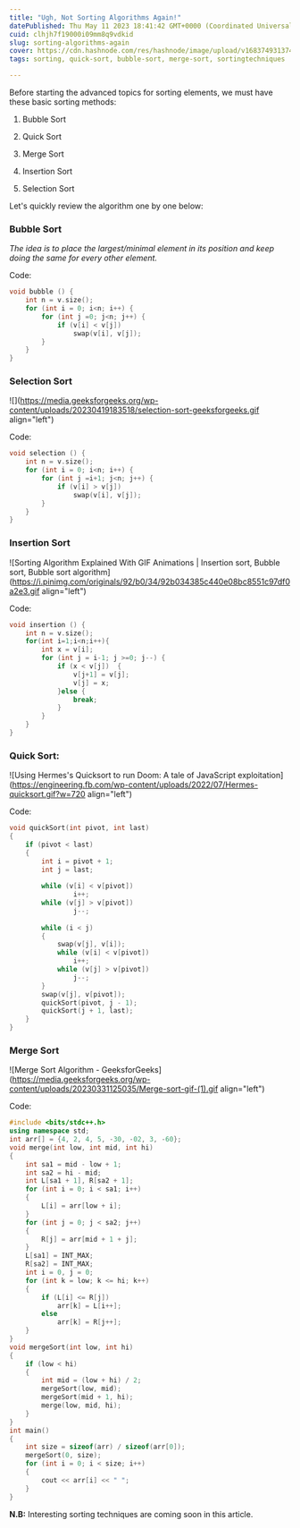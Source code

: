 ```yaml
---
title: "Ugh, Not Sorting Algorithms Again!"
datePublished: Thu May 11 2023 18:41:42 GMT+0000 (Coordinated Universal Time)
cuid: clhjh7f19000i09mm8q9vdkid
slug: sorting-algorithms-again
cover: https://cdn.hashnode.com/res/hashnode/image/upload/v1683749313743/c3b17591-6b35-4f03-8ff6-ca5bef94316f.png
tags: sorting, quick-sort, bubble-sort, merge-sort, sortingtechniques

---
```


Before starting the advanced topics for sorting elements, we must have these basic sorting methods:

1. Bubble Sort
    
2. Quick Sort
    
3. Merge Sort
    
4. Insertion Sort
    
5. Selection Sort
    

Let's quickly review the algorithm one by one below:

### Bubble Sort

*The idea is to place the largest/minimal element in its position and keep doing the same for every other element.*

Code:

```cpp
void bubble () {
    int n = v.size();
    for (int i = 0; i<n; i++) {
        for (int j =0; j<n; j++) {
            if (v[i] < v[j]) 
                swap(v[i], v[j]);
        }
    }
}
```

### Selection Sort

![](https://media.geeksforgeeks.org/wp-content/uploads/20230419183518/selection-sort-geeksforgeeks.gif align="left")

Code:

```cpp
void selection () {
    int n = v.size();
    for (int i = 0; i<n; i++) {
        for (int j =i+1; j<n; j++) {
            if (v[i] > v[j]) 
                swap(v[i], v[j]);
        }
    }
}
```

### Insertion Sort

![Sorting Algorithm Explained With GIF Animations | Insertion sort, Bubble  sort, Bubble sort algorithm](https://i.pinimg.com/originals/92/b0/34/92b034385c440e08bc8551c97df0a2e3.gif align="left")

Code:

```cpp
void insertion () {
    int n = v.size();
    for(int i=1;i<n;i++){
        int x = v[i];
        for (int j = i-1; j >=0; j--) {
            if (x < v[j])  {
                v[j+1] = v[j];
                v[j] = x;
            }else {
                break;
            }
        }
    }
}
```

### Quick Sort:

![Using Hermes's Quicksort to run Doom: A tale of JavaScript exploitation](https://engineering.fb.com/wp-content/uploads/2022/07/Hermes-quicksort.gif?w=720 align="left")

Code:

```cpp
void quickSort(int pivot, int last)
{
    if (pivot < last)
    {
        int i = pivot + 1;
        int j = last;
       
        while (v[i] < v[pivot])
                i++;
        while (v[j] > v[pivot])
                j--;
                
        while (i < j)
        {
            swap(v[j], v[i]);
            while (v[i] < v[pivot])
                i++;
            while (v[j] > v[pivot])
                j--;
        }
        swap(v[j], v[pivot]);
        quickSort(pivot, j - 1);
        quickSort(j + 1, last);
    }
}
```

### Merge Sort

![Merge Sort Algorithm - GeeksforGeeks](https://media.geeksforgeeks.org/wp-content/uploads/20230331125035/Merge-sort-gif-(1).gif align="left")

Code:

```cpp
#include <bits/stdc++.h>
using namespace std;
int arr[] = {4, 2, 4, 5, -30, -02, 3, -60};
void merge(int low, int mid, int hi)
{
    int sa1 = mid - low + 1;
    int sa2 = hi - mid;
    int L[sa1 + 1], R[sa2 + 1];
    for (int i = 0; i < sa1; i++)
    {
        L[i] = arr[low + i];
    }
    for (int j = 0; j < sa2; j++)
    {
        R[j] = arr[mid + 1 + j];
    }
    L[sa1] = INT_MAX;
    R[sa2] = INT_MAX;
    int i = 0, j = 0;
    for (int k = low; k <= hi; k++)
    {
        if (L[i] <= R[j])
            arr[k] = L[i++];
        else
            arr[k] = R[j++];
    }
}
void mergeSort(int low, int hi)
{
    if (low < hi)
    {
        int mid = (low + hi) / 2;
        mergeSort(low, mid);
        mergeSort(mid + 1, hi);
        merge(low, mid, hi);
    }
}
int main()
{
    int size = sizeof(arr) / sizeof(arr[0]);
    mergeSort(0, size);
    for (int i = 0; i < size; i++)
    {
        cout << arr[i] << " ";
    }
}
```

**N.B:** Interesting sorting techniques are coming soon in this article.